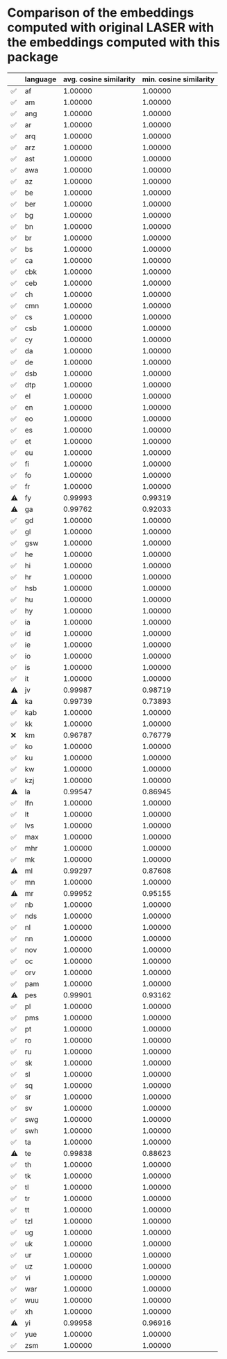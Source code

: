 # Comparison of the embeddings computed with original LASER with the embeddings computed with this package
| |language|avg. cosine similarity|min. cosine similarity|
|-|--------|----------------------|----------------------|
|✅|af|1.00000|1.00000|
|✅|am|1.00000|1.00000|
|✅|ang|1.00000|1.00000|
|✅|ar|1.00000|1.00000|
|✅|arq|1.00000|1.00000|
|✅|arz|1.00000|1.00000|
|✅|ast|1.00000|1.00000|
|✅|awa|1.00000|1.00000|
|✅|az|1.00000|1.00000|
|✅|be|1.00000|1.00000|
|✅|ber|1.00000|1.00000|
|✅|bg|1.00000|1.00000|
|✅|bn|1.00000|1.00000|
|✅|br|1.00000|1.00000|
|✅|bs|1.00000|1.00000|
|✅|ca|1.00000|1.00000|
|✅|cbk|1.00000|1.00000|
|✅|ceb|1.00000|1.00000|
|✅|ch|1.00000|1.00000|
|✅|cmn|1.00000|1.00000|
|✅|cs|1.00000|1.00000|
|✅|csb|1.00000|1.00000|
|✅|cy|1.00000|1.00000|
|✅|da|1.00000|1.00000|
|✅|de|1.00000|1.00000|
|✅|dsb|1.00000|1.00000|
|✅|dtp|1.00000|1.00000|
|✅|el|1.00000|1.00000|
|✅|en|1.00000|1.00000|
|✅|eo|1.00000|1.00000|
|✅|es|1.00000|1.00000|
|✅|et|1.00000|1.00000|
|✅|eu|1.00000|1.00000|
|✅|fi|1.00000|1.00000|
|✅|fo|1.00000|1.00000|
|✅|fr|1.00000|1.00000|
|⚠️|fy|0.99993|0.99319|
|⚠️|ga|0.99762|0.92033|
|✅|gd|1.00000|1.00000|
|✅|gl|1.00000|1.00000|
|✅|gsw|1.00000|1.00000|
|✅|he|1.00000|1.00000|
|✅|hi|1.00000|1.00000|
|✅|hr|1.00000|1.00000|
|✅|hsb|1.00000|1.00000|
|✅|hu|1.00000|1.00000|
|✅|hy|1.00000|1.00000|
|✅|ia|1.00000|1.00000|
|✅|id|1.00000|1.00000|
|✅|ie|1.00000|1.00000|
|✅|io|1.00000|1.00000|
|✅|is|1.00000|1.00000|
|✅|it|1.00000|1.00000|
|⚠️|jv|0.99987|0.98719|
|⚠️|ka|0.99739|0.73893|
|✅|kab|1.00000|1.00000|
|✅|kk|1.00000|1.00000|
|❌|km|0.96787|0.76779|
|✅|ko|1.00000|1.00000|
|✅|ku|1.00000|1.00000|
|✅|kw|1.00000|1.00000|
|✅|kzj|1.00000|1.00000|
|⚠️|la|0.99547|0.86945|
|✅|lfn|1.00000|1.00000|
|✅|lt|1.00000|1.00000|
|✅|lvs|1.00000|1.00000|
|✅|max|1.00000|1.00000|
|✅|mhr|1.00000|1.00000|
|✅|mk|1.00000|1.00000|
|⚠️|ml|0.99297|0.87608|
|✅|mn|1.00000|1.00000|
|⚠️|mr|0.99952|0.95155|
|✅|nb|1.00000|1.00000|
|✅|nds|1.00000|1.00000|
|✅|nl|1.00000|1.00000|
|✅|nn|1.00000|1.00000|
|✅|nov|1.00000|1.00000|
|✅|oc|1.00000|1.00000|
|✅|orv|1.00000|1.00000|
|✅|pam|1.00000|1.00000|
|⚠️|pes|0.99901|0.93162|
|✅|pl|1.00000|1.00000|
|✅|pms|1.00000|1.00000|
|✅|pt|1.00000|1.00000|
|✅|ro|1.00000|1.00000|
|✅|ru|1.00000|1.00000|
|✅|sk|1.00000|1.00000|
|✅|sl|1.00000|1.00000|
|✅|sq|1.00000|1.00000|
|✅|sr|1.00000|1.00000|
|✅|sv|1.00000|1.00000|
|✅|swg|1.00000|1.00000|
|✅|swh|1.00000|1.00000|
|✅|ta|1.00000|1.00000|
|⚠️|te|0.99838|0.88623|
|✅|th|1.00000|1.00000|
|✅|tk|1.00000|1.00000|
|✅|tl|1.00000|1.00000|
|✅|tr|1.00000|1.00000|
|✅|tt|1.00000|1.00000|
|✅|tzl|1.00000|1.00000|
|✅|ug|1.00000|1.00000|
|✅|uk|1.00000|1.00000|
|✅|ur|1.00000|1.00000|
|✅|uz|1.00000|1.00000|
|✅|vi|1.00000|1.00000|
|✅|war|1.00000|1.00000|
|✅|wuu|1.00000|1.00000|
|✅|xh|1.00000|1.00000|
|⚠️|yi|0.99958|0.96916|
|✅|yue|1.00000|1.00000|
|✅|zsm|1.00000|1.00000|

